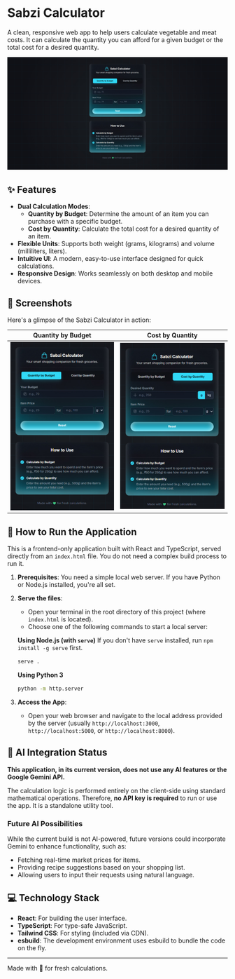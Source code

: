 # Sabzi Calculator

A clean, responsive web app to help users calculate vegetable and meat costs. It can calculate the quantity you can afford for a given budget or the total cost for a desired quantity.

![image alt](https://github.com/Snow-2122/Sabzi-Calculator/blob/74ebaaf0d61edb3a0d0a16ca36c7ca94fc541117/Sabzi%20Calculator-1.jpg)

## ✨ Features

- **Dual Calculation Modes**:
    - **Quantity by Budget**: Determine the amount of an item you can purchase with a specific budget.
    - **Cost by Quantity**: Calculate the total cost for a desired quantity of an item.
- **Flexible Units**: Supports both weight (grams, kilograms) and volume (milliliters, liters).
- **Intuitive UI**: A modern, easy-to-use interface designed for quick calculations.
- **Responsive Design**: Works seamlessly on both desktop and mobile devices.

## 📸 Screenshots

Here's a glimpse of the Sabzi Calculator in action:

| Quantity by Budget | Cost by Quantity |
| :---: | :---: |
|![image alt](https://github.com/Snow-2122/Sabzi-Calculator/blob/74ebaaf0d61edb3a0d0a16ca36c7ca94fc541117/Sabzi%20Calculator-2.jpg)  | ![image alt](https://github.com/Snow-2122/Sabzi-Calculator/blob/74ebaaf0d61edb3a0d0a16ca36c7ca94fc541117/Sabzi%20Calculator-3.jpg) |


## 🚀 How to Run the Application

This is a frontend-only application built with React and TypeScript, served directly from an `index.html` file. You do not need a complex build process to run it.

1.  **Prerequisites**: You need a simple local web server. If you have Python or Node.js installed, you're all set.

2.  **Serve the files**:
    - Open your terminal in the root directory of this project (where `index.html` is located).
    - Choose one of the following commands to start a local server:

    **Using Node.js (with `serve`)**
    If you don't have `serve` installed, run `npm install -g serve` first.
    ```bash
    serve .
    ```

    **Using Python 3**
    ```bash
    python -m http.server
    ```

3.  **Access the App**:
    - Open your web browser and navigate to the local address provided by the server (usually `http://localhost:3000`, `http://localhost:5000`, or `http://localhost:8000`).

## 🤖 AI Integration Status

**This application, in its current version, does not use any AI features or the Google Gemini API.**

The calculation logic is performed entirely on the client-side using standard mathematical operations. Therefore, **no API key is required** to run or use the app. It is a standalone utility tool.

### Future AI Possibilities

While the current build is not AI-powered, future versions could incorporate Gemini to enhance functionality, such as:
- Fetching real-time market prices for items.
- Providing recipe suggestions based on your shopping list.
- Allowing users to input their requests using natural language.

## 💻 Technology Stack

- **React**: For building the user interface.
- **TypeScript**: For type-safe JavaScript.
- **Tailwind CSS**: For styling (included via CDN).
- **esbuild**: The development environment uses esbuild to bundle the code on the fly.

---

Made with 💚 for fresh calculations.
